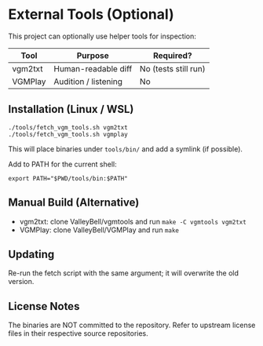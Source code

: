 # External Tools (Optional)

This project can optionally use helper tools for inspection:

| Tool    | Purpose              | Required? |
|---------|----------------------|-----------|
| vgm2txt | Human-readable diff  | No (tests still run) |
| VGMPlay | Audition / listening | No |

## Installation (Linux / WSL)

```
./tools/fetch_vgm_tools.sh vgm2txt
./tools/fetch_vgm_tools.sh vgmplay
```

This will place binaries under `tools/bin/` and add a symlink (if possible).

Add to PATH for the current shell:
```
export PATH="$PWD/tools/bin:$PATH"
```

## Manual Build (Alternative)

- vgm2txt: clone ValleyBell/vgmtools and run `make -C vgmtools vgm2txt`
- VGMPlay: clone ValleyBell/VGMPlay and run `make`

## Updating

Re-run the fetch script with the same argument; it will overwrite the old version.

## License Notes

The binaries are NOT committed to the repository. Refer to upstream license files in their respective source repositories.

